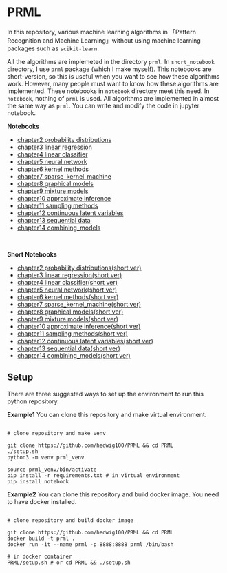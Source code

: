 # PRML

In this repository, various machine learning algorithms in 「Pattern Recognition and Machine Learning」without using machine learning packages such as `scikit-learn`. 

All the algorithms are implemeted in the directory `prml`. In `short_notebook` directory, I use `prml` package (which I make myself). This notebooks are short-version, so 
this is useful when you want to see how these algorithms work. However, many people must want to know how these algorithms are implemented. These notebooks in `notebook` directory 
meet this need. In `notebook`, nothing of `prml` is used. All algorithms are implemented in almost the same way as `prml`. You can write and modify the code in jupyter notebook. 

**Notebooks**

- [chapter2 probability distributions](https://github.com/hedwig100/PRML/blob/main/notebook/chapter02_probability_distributions.ipynb)<br>
- [chapter3 linear regression](https://github.com/hedwig100/PRML/blob/main/notebook/chapter03_linear_regression.ipynb)<br>
- [chapter4 linear classifier](https://github.com/hedwig100/PRML/blob/main/notebook/chapter04_linear_classifier.ipynb)<br>
- [chapter5 neural network](https://github.com/hedwig100/PRML/blob/main/notebook/chapter05_neural_network.ipynb)<br>
- [chapter6 kernel methods](https://github.com/hedwig100/PRML/blob/main/notebook/chapter06_kernel_methods.ipynb)<br>
- [chapter7 sparse_kernel_machine](https://github.com/hedwig100/PRML/blob/main/notebook/chapter07_sparse_kernel_machines.ipynb)<br>
- [chapter8 graphical models](https://github.com/hedwig100/PRML/blob/main/notebook/chapter08_graphical_models.ipynb)<br>
- [chapter9 mixture models](https://github.com/hedwig100/PRML/blob/main/notebook/chapter09_mixture_models.ipynb)<br>
- [chapter10 approximate inference](https://github.com/hedwig100/PRML/blob/main/notebook/chapter10_approximate_inference.ipynb)<br>
- [chapter11 sampling methods](https://github.com/hedwig100/PRML/blob/main/notebook/chapter11_sampling_methods.ipynb)<br>
- [chapter12 continuous latent variables](https://github.com/hedwig100/PRML/blob/main/notebook/chapter12_continuous_latent_variables.ipynb)<br>
- [chapter13 sequential data](https://github.com/hedwig100/PRML/blob/main/notebook/chapter13_sequential_data.ipynb)<br>
- [chapter14 combining_models](https://github.com/hedwig100/PRML/blob/main/notebook/chapter14_combining_models.ipynb)<br>
<br>

**Short Notebooks**

- [chapter2 probability distributions(short ver)](https://github.com/hedwig100/PRML/blob/main/short_notebook/chapter02_short_ver.ipynb)<br>
- [chapter3 linear regression(short ver)](https://github.com/hedwig100/PRML/blob/main/short_notebook/chapter03_short_ver.ipynb)<br>
- [chapter4 linear classifier(short ver)](https://github.com/hedwig100/PRML/blob/main/short_notebook/chapter04_short_ver.ipynb)<br>
- [chapter5 neural network(short ver)](https://github.com/hedwig100/PRML/blob/main/short_notebook/chapter05_short_ver.ipynb)<br>
- [chapter6 kernel methods(short ver)](https://github.com/hedwig100/PRML/blob/main/short_notebook/chapter06_short_ver.ipynb)<br>
- [chapter7 sparse_kernel_machine(short ver)](https://github.com/hedwig100/PRML/blob/main/short_notebook/chapter07_short_ver.ipynb)<br>
- [chapter8 graphical models(short ver)](https://github.com/hedwig100/PRML/blob/main/short_notebook/chapter08_short_ver.ipynb)<br>
- [chapter9 mixture models(short ver)](https://github.com/hedwig100/PRML/blob/main/short_notebook/chapter09_short_ver.ipynb)<br>
- [chapter10 approximate inference(short ver)](https://github.com/hedwig100/PRML/blob/main/short_notebook/chapter10_short_ver.ipynb)<br>
- [chapter11 sampling methods(short ver)](https://github.com/hedwig100/PRML/blob/main/short_notebook/chapter11_short_ver.ipynb)<br>
- [chapter12 continuous latent variables(short ver)](https://github.com/hedwig100/PRML/blob/main/short_notebook/chapter12_short_ver.ipynb)<br>
- [chapter13 sequential data(short ver)](https://github.com/hedwig100/PRML/blob/main/short_notebook/chapter13_short_ver.ipynb)<br>
- [chapter14 combining_models(short ver)](https://github.com/hedwig100/PRML/blob/main/short_notebook/chapter14_short_ver.ipynb)<br>

## Setup 

There are three suggested ways to set up the environment to run this python repository. 

**Example1**
You can clone this repository and make virtual environment. 

```

# clone repository and make venv 

git clone https://github.com/hedwig100/PRML && cd PRML
./setup.sh
python3 -m venv prml_venv 

source prml_venv/bin/activate
pip install -r requirements.txt # in virtual environment 
pip install notebook

```

**Example2**
You can clone this repository and build docker image. 
You need to have docker installed.  

```

# clone repository and build docker image

git clone https://github.com/hedwig100/PRML && cd PRML
docker build -t prml .
docker run -it --name prml -p 8888:8888 prml /bin/bash

# in docker container 
PRML/setup.sh # or cd PRML && ./setup.sh

```